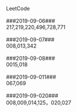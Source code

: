 LeetCode<br/><br/>
###2019-09-06###<br/>
217,219,220,496,728,771
<br/><br/>
###2019-09-07###<br/>
008,013,342
<br/><br/>
###2019-09-08###<br/>
0015,018
<br/><br/>
###2019-09-011###<br/>
067,069
<br/><br/>
###2019-09-020###<br/>
008,009,014,125，020,027
<br/><br/>

